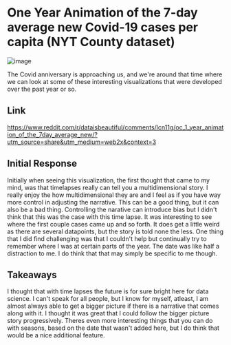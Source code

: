 # One Year Animation of the 7-day average new Covid-19 cases per capita (NYT County dataset)

![image](https://github.com/mike3osei/reflections-1/blob/master/img/vislapse.gif) 

The Covid anniversary is approaching us, and we're around that time where we can look at some of these interesting visualizations that were developed over the past year or so. 

## Link
https://www.reddit.com/r/dataisbeautiful/comments/lcn11g/oc_1_year_animation_of_the_7day_average_new/?utm_source=share&utm_medium=web2x&context=3

## Initial Response

Initially when seeing this visualization, the first thought that came to my mind, was that timelapses really can tell you a multidimensional story. I really enjoy the how multidimensional they are and I feel as if you have way more control in adjusting the narrative. This can be a good thing, but it can also be a bad thing. Controlling the narative can introduce bias but I didn't think that this was the case with this time lapse. It was interesting to see where the first couple cases came up and so forth. It does get a little weird as there are several datapoints, but the story is told none the less. One thing that I did find challenging was that I couldn't help but continually try to remember where I was at certain parts of the year. The date was like half a distraction to me. I do think that that may simply be specific to me though.

## Takeaways

I thought that with time lapses the future is for sure bright here for data science. I can't speak for all people, but I know for myself, atleast, I am almost always able to get a bigger picture if there is a narrative that comes along with it. I thought it was great that I could follow the bigger picture story progressively. Theres even more interesting things that you can do with seasons, based on the date that wasn't added here, but I do think that would be a nice additional feature.
